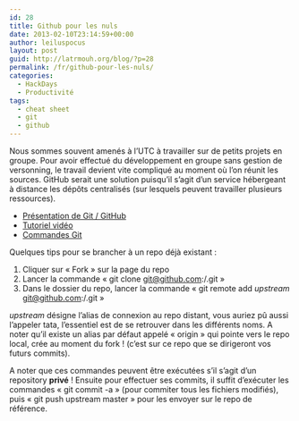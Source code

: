 ```yaml
---
id: 28
title: Github pour les nuls
date: 2013-02-10T23:14:59+00:00
author: leiluspocus
layout: post
guid: http://latrmouh.org/blog/?p=28
permalink: /fr/github-pour-les-nuls/
categories:
  - HackDays
  - Productivité
tags:
  - cheat sheet
  - git
  - github
---
```

Nous sommes souvent amenés à l&rsquo;UTC à travailler sur de petits projets en groupe. Pour avoir effectué du développement en groupe sans gestion de versonning, le travail devient vite compliqué au moment où l&rsquo;on réunit les sources. GitHub serait une solution puisqu&rsquo;il s&rsquo;agit d&rsquo;un service hébergeant à distance les dépôts centralisés (sur lesquels peuvent travailler plusieurs ressources).

  * <a href="http://www.sans-savoir.net/2008/05/07/github-vos-depots-distants-pour-git/" target="_blank">Présentation de Git / GitHub</a>
  * <a href="http://www.grafikart.fr/tutoriels/internet/git-github-131" target="_blank">Tutoriel vidéo</a>
  * <a href="http://www.siteduzero.com/tutoriel-3-254198-gerez-vos-codes-source-avec-git.html#onglets_tutos" target="_blank">Commandes Git</a>

Quelques tips pour se brancher à un repo déjà existant :

  1. Cliquer sur « Fork » sur la page du repo
  2. Lancer la commande « git clone git@github.com:_<votre login>_/<nom de votre repo>.git »
  3. Dans le dossier du repo, lancer la commande « git remote add _upstream_ git@github.com:<login du createur du repo>/<nom du repo>.git »

<div>
  <em>upstream</em> désigne l&rsquo;alias de connexion au repo distant, vous auriez pû aussi l&rsquo;appeler tata, l&rsquo;essentiel est de se retrouver dans les différents noms. A noter qu&rsquo;il existe un alias par défaut appelé « origin » qui pointe vers le repo local, crée au moment du fork ! (c&rsquo;est sur ce repo que se dirigeront vos futurs commits).
</div>

A noter que ces commandes peuvent être exécutées s&rsquo;il s&rsquo;agit d&rsquo;un repository **privé** ! Ensuite pour effectuer ses commits, il suffit d&rsquo;exécuter les commandes « git commit -a » (pour commiter tous les fichiers modifiés), puis « git push upstream master » pour les envoyer sur le repo de référence.

<!-- AddThis Advanced Settings generic via filter on the_content -->

<!-- AddThis Share Buttons generic via filter on the_content -->